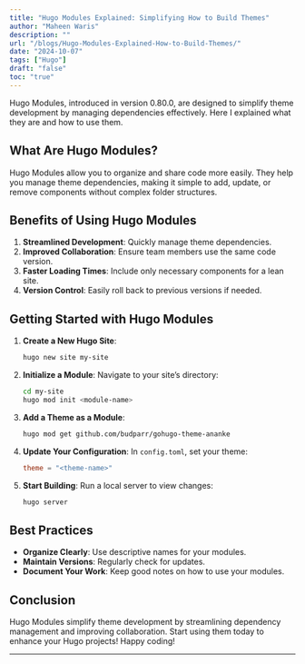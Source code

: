 ```yaml
---
title: "Hugo Modules Explained: Simplifying How to Build Themes"
author: "Maheen Waris"
description: ""
url: "/blogs/Hugo-Modules-Explained-How-to-Build-Themes/"
date: "2024-10-07"
tags: ["Hugo"]
draft: "false"
toc: "true"
---
```


Hugo Modules, introduced in version 0.80.0, are designed to simplify theme development by managing dependencies effectively. Here I explained what they are and how to use them.

## What Are Hugo Modules?

Hugo Modules allow you to organize and share code more easily. They help you manage theme dependencies, making it simple to add, update, or remove components without complex folder structures.

## Benefits of Using Hugo Modules

1. **Streamlined Development**: Quickly manage theme dependencies.
2. **Improved Collaboration**: Ensure team members use the same code version.
3. **Faster Loading Times**: Include only necessary components for a lean site.
4. **Version Control**: Easily roll back to previous versions if needed.

## Getting Started with Hugo Modules

1. **Create a New Hugo Site**:
   ```bash
   hugo new site my-site
   ```
2. **Initialize a Module**:
   Navigate to your site’s directory:
   ```bash
   cd my-site
   hugo mod init <module-name>
   ```
3. **Add a Theme as a Module**:
   ```bash
   hugo mod get github.com/budparr/gohugo-theme-ananke
   ```
4. **Update Your Configuration**:
   In `config.toml`, set your theme:
   ```toml
   theme = "<theme-name>"
   ```
5. **Start Building**:
   Run a local server to view changes:
   ```bash
   hugo server
   ```

## Best Practices

- **Organize Clearly**: Use descriptive names for your modules.
- **Maintain Versions**: Regularly check for updates.
- **Document Your Work**: Keep good notes on how to use your modules.

## Conclusion

Hugo Modules simplify theme development by streamlining dependency management and improving collaboration. Start using them today to enhance your Hugo projects! Happy coding!



<script src="https://utteranc.es/client.js"
        repo="maheenwaris/Website"
        issue-term="pathname"
        theme="github-dark"
        crossorigin="anonymous"
        async>
</script>
---